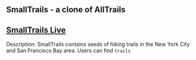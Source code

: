 
SmallTrails - a clone of AllTrails
------------------------------------------------------------------------------
[SmallTrails Live](https://alltrails-clone.onrender.com/)
------------------------------------------------------------------------------
Description: SmallTrails contains seeds of hiking trails in the New York City 
and San Francisco Bay area. Users can find `trails`
